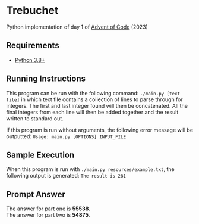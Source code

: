 # Trebuchet
Python implementation of day 1 of [Advent of Code](https://adventofcode.com/2023/day/1) (2023)

## Requirements
* [Python 3.8+](https://www.python.org/)

## Running Instructions
This program can be run with the following command: `./main.py [text file]` in which text file contains
a collection of lines to parse through for integers. The first and last integer found will then be
concatenated. All the final integers from each line will then be added together and the result
written to standard out. 

If this program is run without arguments, the following error message will be outputted: 
`Usage: main.py [OPTIONS] INPUT_FILE`

## Sample Execution
When this program is run with `./main.py resources/example.txt`, the following
output is generated:
`The result is 281`

## Prompt Answer
The answer for part one is **55538**. \
The answer for part two is **54875**.
